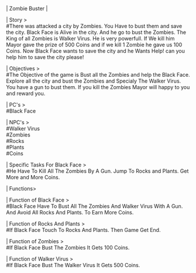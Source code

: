 | Zombie Buster |

| Story >                                                                                                                                                                       
#There was attacked a city by Zombies. You Have to bust them and save the city. Black Face is Alive in the city. And he go to bust the Zombies. The King of all Zombies is Walker Virus. He is very powerfull. If We kill him Mayor gave the prize of 500 Coins and if we kill 1 Zombie he gave us 100 Coins. Now Black Face wants to save the city and he Wants Help! can you help him to save the city please!

| Objectives >                                                                                                                                                                   
#The Objective of the game is Bust all the Zombies and help the Black Face. Explore all the city and bust the Zombies and Specialy The Walker Virus. You have a gun to bust them. If you kill the Zombies Mayor will happy to you and reward you.

| PC's >                                                                                                                                                                         
#Black Face                

| NPC's >                                                                                                                                                                       
#Walker Virus                                                                                                                                                                   
#Zombies                                                                                                                                                                         
#Rocks                                                                                                                                                                           
#Plants                                                                                                                                                                         
#Coins                                                                                                                                                                           

| Specific Tasks For Black Face >                                                                                                             
#He Have To Kill All The Zombies By A Gun. Jump To Rocks and Plants. Get More and More Coins.                                                                                  

| Functions>                                                                                                                  

| Function of Black Face >                                                                                                                                     
#Black Face Have To Bust All The Zombies And Walker Virus With A Gun. And Avoid All Rocks And Plants. To Earn More Coins.                                                    

| Function of Rocks And Plants >                                                                                                                                
#If Black Face Touch To Rocks And Plants. Then Game Get End.                                                                                                    

| Function of Zombies >                                                                                                                                                     
#If Black Face Bust The Zombies It Gets 100 Coins.                                                                                                                        

| Function of Walker Virus >                                                                                                                                               
#If Black Face Bust The Walker Virus It Gets 500 Coins.                                                                                          
